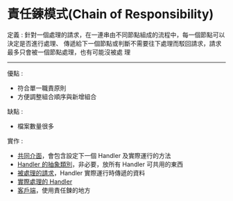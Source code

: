# 責任鍊模式(Chain of Responsibility)

定義 : 針對一個處理的請求，在一連串由不同節點組成的流程中，每一個節點可以決定是否進行處理、
傳遞給下一個節點或判斷不需要往下處理而駁回請求，請求最多只會被一個節點處理，也有可能沒被處
理

---

優點 : 
- 符合單一職責原則
- 方便調整組合順序與新增組合

缺點 :
- 檔案數量很多

實作 :
* [共同介面](IHandler.cs)，會包含設定下一個 Handler 及實際運行的方法
* [Handler 的抽象類別](BaseHandler.cs)，非必要，放所有 Handler 可共用的東西
* [被處理的請求](CustomerComplaintTask.cs)，Handler 實際運行時傳遞的資料
* [實際處理的 Handler](GeneralHandler.cs、AsiaCustomerHandler.cs、EngineerCustomerHandler.cs)
* [客戶端](Client.cs)，使用責任鍊的地方

